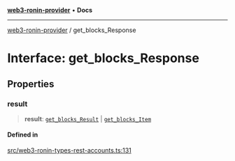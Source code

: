 [**web3-ronin-provider**](../README.md) • **Docs**

***

[web3-ronin-provider](../globals.md) / get\_blocks\_Response

# Interface: get\_blocks\_Response

## Properties

### result

> **result**: [`get_blocks_Result`](get_blocks_Result.md) \| [`get_blocks_Item`](get_blocks_Item.md)

#### Defined in

[src/web3-ronin-types-rest-accounts.ts:131](https://github.com/chuacw/web3-ronin-provider/blob/1a659b81d9c7d7afbced0ae2b11550f4f6c0a233/src/web3-ronin-types-rest-accounts.ts#L131)
